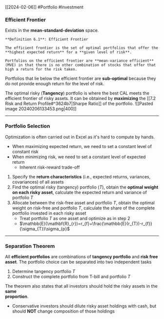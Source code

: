 [[2024-02-06]] #Portfolio #Investment 

### Efficient Frontier 
Exists in the **mean-standard-deviation** space.

```ad-important
**Definition 6.1**: Efficient Frontier 

The efficient frontier is the set of optimal portfolios that offer the **highest expected return** for a **given level of risk**.

Portfolios on the efficient frontier are **mean-variance efficient** (MVE) in that there is no other combination of stocks that offer that high a return for the risk taken.
```

Portfolios that lie below the efficient frontier are **sub-optimal** because they do not provide enough return for the level of risk.

The optimal risky (**Tangency**) portfolio is where the best CAL meets the efficient frontier of risky assets. It can be obtained by **maximizing** the [[7.2 Risk and Return Profile#^3624b7|Sharpe Ratio]] of the portfolio.
![[Pasted image 20240206133453.png|400]]

---
### Portfolio Selection
Optimization is often carried out in Excel as it's hard to compute by hands.
- When maximizing expected return, we need to set a constant level of constant risk
- When minimizing risk, we need to set a constant level of expected return
	- Inherent risk-reward trade-off

1. Specify the **return characteristics** (i.e., expected returns, variances, covariances) of all assets
2. Find the optimal risky (tangency) portfolio ($T$), obtain the **optimal weight on each risky asset**, calculate the expected return and variance of portfolio $T$  
3. Allocate between the risk-free asset and portfolio $T$, obtain the optimal weight on risk-free and portfolio $T$, calculate the share of the complete portfolio invested in each risky asset
	- Treat portfolio $T$ as one asset and optimize as in step 2
	- $\mathbb{E}(\mathbf{R}_{r})=r_{f}+\frac{\mathbb{E}(r_{T})-r_{f}}{\sigma_{T}}\sigma_{p}$
---
### Separation Theorem 
All **efficient portfolios** are combinations of **tangency portfolio** and **risk free asset**. The portfolio choice can be separated into two independent tasks
1. Determine tangency portfolio $T$
2. Construct the complete portfolio from T-bill and portfolio $T$

The theorem also states that all investors should hold the risky assets in the **same**  
**proportion**.
- Conservative investors should dilute risky asset holdings with cash, but should **NOT** change composition of those holdings